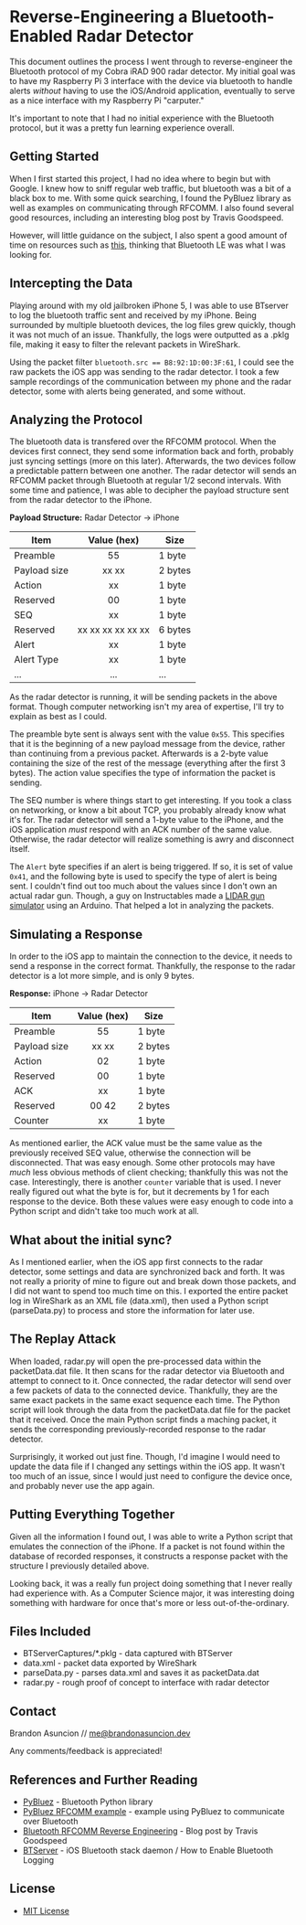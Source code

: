 # Reverse-Engineering a Bluetooth-Enabled Radar Detector
This document outlines the process I went through to reverse-engineer the Bluetooth protocol of my Cobra iRAD 900 radar detector. My initial goal was to have my Raspberry Pi 3 interface with the device via bluetooth to handle alerts *without* having to use the iOS/Android application, eventually to serve as a nice interface with my Raspberry Pi "carputer."

It's important to note that I had no initial experience with the Bluetooth protocol, but it was a pretty fun learning experience overall.

## Getting Started
When I first started this project, I had no idea where to begin but with Google. I knew how to sniff regular web traffic, but bluetooth was a bit of a black box to me. With some quick searching, I found the PyBluez library as well as examples on communicating through RFCOMM. I also found several good resources, including an interesting blog post by Travis Goodspeed.

However, will little guidance on the subject, I also spent a good amount of time on resources such as [this](https://learn.adafruit.com/reverse-engineering-a-bluetooth-low-energy-light-bulb/), thinking that Bluetooth LE was what I was looking for.

## Intercepting the Data
Playing around with my old jailbroken iPhone 5, I was able to use BTserver to log the bluetooth traffic sent and received by my iPhone. Being surrounded by multiple bluetooth devices, the log files grew quickly, though it was not much of an issue. Thankfully, the logs were outputted as a .pklg file, making it easy to filter the relevant packets in WireShark.

Using the packet filter `bluetooth.src == B8:92:1D:00:3F:61`, I could see the raw packets the iOS app was sending to the radar detector. I took a few sample recordings of the communication between my phone and the radar detector, some with alerts being generated, and some without.

## Analyzing the Protocol
The bluetooth data is transfered over the RFCOMM protocol. When the devices first connect, they send some information back and forth, probably just syncing settings (more on this later). Afterwards, the two devices follow a predictable pattern between one another. The radar detector will sends an RFCOMM packet through Bluetooth at regular 1/2 second intervals. With some time and patience, I was able to decipher the payload structure sent from the radar detector to the iPhone.

**Payload Structure:** Radar Detector → iPhone

| Item          | Value (hex)    | Size |
| ------------- |:--------------:| ---- |
| Preamble | 55 | 1 byte |
| Payload size | xx xx | 2 bytes |
| Action | xx | 1 byte |
| Reserved | 00 | 1 byte |
| SEQ | xx  | 1 byte |
| Reserved | xx xx xx xx xx xx | 6 bytes |
| Alert | xx | 1 byte |
| Alert Type | xx | 1 byte |
| ... | ... | ... |


As the radar detector is running, it will be sending packets in the above format. Though computer networking isn't my area of expertise, I'll try to explain as best as I could.

The preamble byte sent is always sent with the value `0x55`. This specifies that it is the beginning of a new payload message from the device, rather than continuing from a previous packet. Afterwards is a 2-byte value containing the size of the rest of the message (everything after the first 3 bytes). The action value specifies the type of information the packet is sending.

The SEQ number is where things start to get interesting. If you took a class on networking, or know a bit about TCP, you probably already know what it's for. The radar detector will send a 1-byte value to the iPhone, and the iOS application *must* respond with an ACK number of the same value. Otherwise, the radar detector will realize something is awry and disconnect itself.

The `Alert` byte specifies if an alert is being triggered. If so, it is set of value `0x41`, and the following byte is used to specify the type of alert is being sent. I couldn't find out too much about the values since I don't own an actual radar gun. Though, a guy on Instructables made a [LIDAR gun simulator](http://www.instructables.com/id/Test-your-radar-detector-or-laser-jammer-with-this/) using an Arduino. That helped a lot in analyzing the packets.

## Simulating a Response
In order to the iOS app to maintain the connection to the device, it needs to send a response in the correct format. Thankfully, the response to the radar detector is a lot more simple, and is only 9 bytes.

**Response:** iPhone → Radar Detector

| Item          | Value (hex)    | Size |
| ------------- |:--------------:| ---- |
| Preamble | 55 | 1 byte |
| Payload size | xx xx | 2 bytes |
| Action | 02 | 1 byte |
| Reserved | 00 | 1 byte |
| ACK | xx | 1 byte |
| Reserved | 00 42 | 2 bytes |
| Counter | xx | 1 byte |

As mentioned earlier, the ACK value must be the same value as the previously received SEQ value, otherwise the connection will be disconnected. That was easy enough. Some other protocols may have *much* less obvious methods of client checking; thankfully this was not the case. Interestingly, there is another `counter` variable that is used. I never really figured out what the byte is for, but it decrements by 1 for each response to the device. Both these values were easy enough to code into a Python script and didn't take too much work at all.

## What about the initial sync?
As I mentioned earlier, when the iOS app first connects to the radar detector, some settings and data are synchronized back and forth. It was not really a priority of mine to figure out and break down those packets, and I did not want to spend too much time on this. I exported the entire packet log in WireShark as an XML file (data.xml), then used a Python script (parseData.py) to process and store the information for later use.

## The Replay Attack
When loaded, radar.py will open the pre-processed data within the packetData.dat file. It then scans for the radar detector via Bluetooth and attempt to connect to it. Once connected, the radar detector will send over a few packets of data to the connected device. Thankfully, they are the same exact packets in the same exact sequence each time. The Python script will look through the data from the packetData.dat file for the packet that it received. Once the main Python script finds a maching packet, it sends the corresponding previously-recorded response to the radar detector.

Surprisingly, it worked out just fine. Though, I'd imagine I would need to update the data file if I changed any settings within the iOS app. It wasn't too much of an issue, since I would just need to configure the device once, and probably never use the app again.

## Putting Everything Together
Given all the information I found out, I was able to write a Python script that emulates the connection of the iPhone. If a packet is not found within the database of recorded responses, it constructs a response packet with the structure I previously detailed above.

Looking back, it was a really fun project doing something that I never really had experience with. As a Computer Science major, it was interesting doing something with hardware for once that's more or less out-of-the-ordinary.

## Files Included
* BTServerCaptures/*.pklg - data captured with BTServer
* data.xml - packet data exported by WireShark
* parseData.py - parses data.xml and saves it as packetData.dat
* radar.py - rough proof of concept to interface with radar detector

## Contact
Brandon Asuncion // <me@brandonasuncion.dev>

Any comments/feedback is appreciated!

## References and Further Reading
* [PyBluez](https://github.com/karulis/pybluez/) - Bluetooth Python library
* [PyBluez RFCOMM example](https://github.com/karulis/pybluez/blob/master/examples/simple/rfcomm-client.py) - example using PyBluez to communicate over Bluetooth
* [Bluetooth RFCOMM Reverse Engineering](http://travisgoodspeed.blogspot.com/2011/12/introduction-to-bluetooth-rfcomm.html) - Blog post by Travis Goodspeed
* [BTServer](https://www.theiphonewiki.com/wiki/Bluetooth#BTServer) - iOS Bluetooth stack daemon / How to Enable Bluetooth Logging

## License
* [MIT License](https://choosealicense.com/licenses/mit/)
